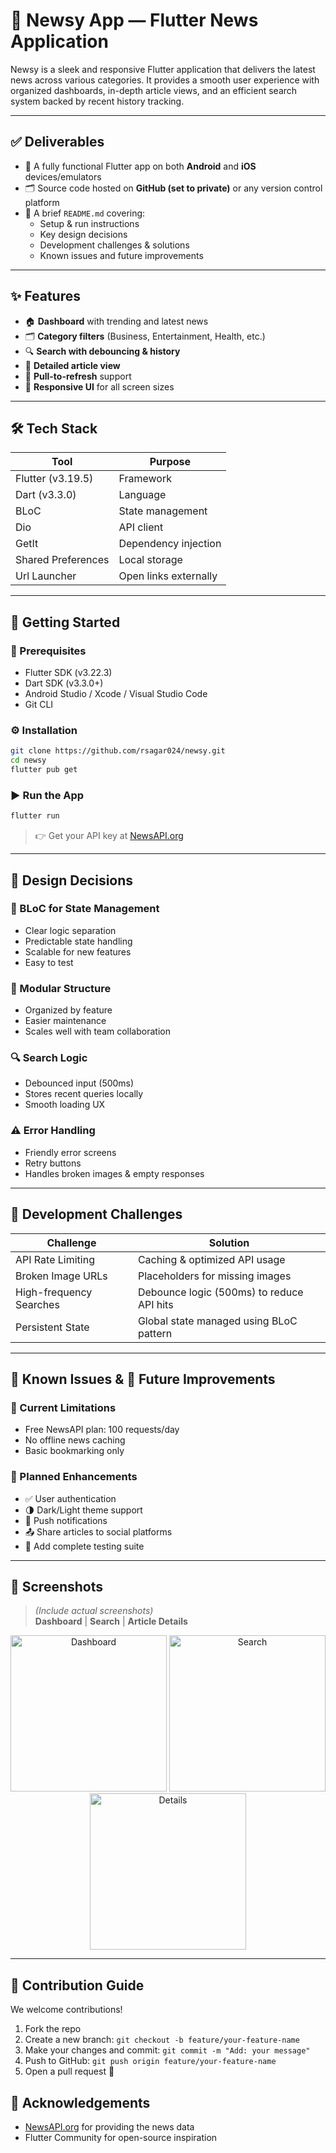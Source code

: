 # 📰 Newsy App — Flutter News Application

Newsy is a sleek and responsive Flutter application that delivers the latest news across various categories. It provides a smooth user experience with organized dashboards, in-depth article views, and an efficient search system backed by recent history tracking.

---

## ✅ Deliverables

- 📱 A fully functional Flutter app on both **Android** and **iOS** devices/emulators
- 🗂️ Source code hosted on **GitHub (set to private)** or any version control platform
- 📄 A brief `README.md` covering:
    - Setup & run instructions
    - Key design decisions
    - Development challenges & solutions
    - Known issues and future improvements

---

## ✨ Features

- 🏠 **Dashboard** with trending and latest news
- 🗂️ **Category filters** (Business, Entertainment, Health, etc.)
- 🔍 **Search with debouncing & history**
- 📰 **Detailed article view**
- 🔄 **Pull-to-refresh** support
- 📱 **Responsive UI** for all screen sizes

---

## 🛠️ Tech Stack

| Tool                | Purpose                    |
|---------------------|----------------------------|
| Flutter (v3.19.5)   | Framework                  |
| Dart (v3.3.0)       | Language                   |
| BLoC                | State management           |
| Dio                 | API client                 |
| GetIt               | Dependency injection       |
| Shared Preferences  | Local storage              |
| Url Launcher        | Open links externally      |

---

## 🚀 Getting Started

### 🔧 Prerequisites

- Flutter SDK (v3.22.3)
- Dart SDK (v3.3.0+)
- Android Studio / Xcode / Visual Studio Code
- Git CLI

### ⚙️ Installation

```bash
git clone https://github.com/rsagar024/newsy.git
cd newsy
flutter pub get
```

### ▶️ Run the App

```bash
flutter run
```

> 👉 Get your API key at [NewsAPI.org](https://newsapi.org)

---

## 🧠 Design Decisions

### 🔄 BLoC for State Management

- Clear logic separation
- Predictable state handling
- Scalable for new features
- Easy to test

### 🧱 Modular Structure

- Organized by feature
- Easier maintenance
- Scales well with team collaboration

### 🔍 Search Logic

- Debounced input (500ms)
- Stores recent queries locally
- Smooth loading UX

### ⚠️ Error Handling

- Friendly error screens
- Retry buttons
- Handles broken images & empty responses

---

## 🧩 Development Challenges

| Challenge               | Solution                                           |
|-------------------------|----------------------------------------------------|
| API Rate Limiting       | Caching & optimized API usage                      |
| Broken Image URLs       | Placeholders for missing images                    |
| High-frequency Searches | Debounce logic (500ms) to reduce API hits         |
| Persistent State        | Global state managed using BLoC pattern            |

---

## 🐞 Known Issues & 🔧 Future Improvements

### 🚧 Current Limitations

- Free NewsAPI plan: 100 requests/day
- No offline news caching
- Basic bookmarking only

### 📌 Planned Enhancements

- ✅ User authentication
- 🌗 Dark/Light theme support
- 🔔 Push notifications
- 📤 Share articles to social platforms
- 🧪 Add complete testing suite

---

## 📸 Screenshots

> *(Include actual screenshots)*  
**Dashboard** | **Search** | **Article Details**
<p align="center">
    <img src="screenshots/dashboard.jpeg" alt="Dashboard" width="250"/>
    <img src="screenshots/search.jpeg" alt="Search" width="250"/>
    <img src="screenshots/details.jpeg" alt="Details" width="250"/>
</p>

---

## 🤝 Contribution Guide

We welcome contributions!

1. Fork the repo
2. Create a new branch: `git checkout -b feature/your-feature-name`
3. Make your changes and commit: `git commit -m "Add: your message"`
4. Push to GitHub: `git push origin feature/your-feature-name`
5. Open a pull request 🚀

## 🙏 Acknowledgements

- [NewsAPI.org](https://newsapi.org) for providing the news data
- Flutter Community for open-source inspiration
